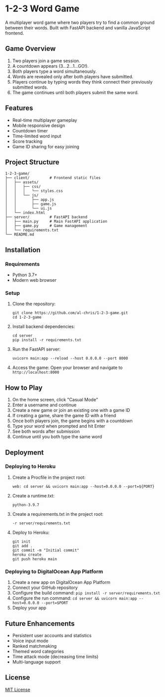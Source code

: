 # 1-2-3 Word Game

A multiplayer word game where two players try to find a common ground between their words. Built with FastAPI backend and vanilla JavaScript frontend.

## Game Overview

1. Two players join a game session.
2. A countdown appears (3...2...1...GO!).
3. Both players type a word simultaneously.
4. Words are revealed only after both players have submitted.
5. Players continue by typing words they think connect their previously submitted words.
6. The game continues until both players submit the same word.

## Features

- Real-time multiplayer gameplay
- Mobile responsive design
- Countdown timer
- Time-limited word input
- Score tracking
- Game ID sharing for easy joining

## Project Structure

```
1-2-3-game/
├── client/         # Frontend static files
│   ├── assets/
│   │   ├── css/
│   │   │   └── styles.css
│   │   └── js/
│   │       ├── app.js
│   │       ├── game.js
│   │       └── ui.js
│   └── index.html
├── server/         # FastAPI backend
│   ├── main.py     # Main FastAPI application
│   ├── game.py     # Game management
│   └── requirements.txt
└── README.md
```

## Installation

### Requirements

- Python 3.7+
- Modern web browser

### Setup

1. Clone the repository:
   ```
   git clone https://github.com/al-chris/1-2-3-game.git
   cd 1-2-3-game
   ```

2. Install backend dependencies:
   ```
   cd server
   pip install -r requirements.txt
   ```

3. Run the FastAPI server:
   ```
   uvicorn main:app --reload --host 0.0.0.0 --port 8000
   ```

4. Access the game:
   Open your browser and navigate to `http://localhost:8000`

## How to Play

1. On the home screen, click "Casual Mode"
2. Enter a username and continue
3. Create a new game or join an existing one with a game ID
4. If creating a game, share the game ID with a friend
5. Once both players join, the game begins with a countdown
6. Type your word when prompted and hit Enter
7. See both words after submission
8. Continue until you both type the same word

## Deployment

### Deploying to Heroku

1. Create a Procfile in the project root:
   ```
   web: cd server && uvicorn main:app --host=0.0.0.0 --port=${PORT}
   ```

2. Create a runtime.txt:
   ```
   python-3.9.7
   ```

3. Create a requirements.txt in the project root:
   ```
   -r server/requirements.txt
   ```

4. Deploy to Heroku:
   ```
   git init
   git add .
   git commit -m "Initial commit"
   heroku create
   git push heroku main
   ```

### Deploying to DigitalOcean App Platform

1. Create a new app on DigitalOcean App Platform
2. Connect your GitHub repository
3. Configure the build command: `pip install -r server/requirements.txt`
4. Configure the run command: `cd server && uvicorn main:app --host=0.0.0.0 --port=$PORT`
5. Deploy your app

## Future Enhancements

- Persistent user accounts and statistics
- Voice input mode
- Ranked matchmaking
- Themed word categories
- Time attack mode (decreasing time limits)
- Multi-language support

## License

[MIT License](LICENSE)